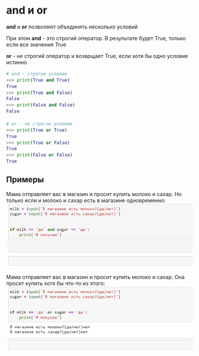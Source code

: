 # and и or

**and** и **or** позволяют объединять несколько условий

При этом  **and** -  это строгий оператор. В результате будет True, только если все значения True

**or** - не строгий оператор и возврщает True, если хотя бы одно условие истинно
```py
# and - строгое условие
>>> print(True and True)
True
>>> print(True and False)
False
>>> print(False and False)
False

# or - не строгое условие
>>> print(True or True)
True
>>> print(True or False)
True
>>> print(False or False)
True
```

## Примеры


Мама отправляет вас в магазин и просит купить молоко и сахар. 
Но только если и молоко и сахар есть в магазине одновременно:
![alt text](images/6.gif)

Мама отправляет вас в магазин и просит купить молоко и сахар. 
Она просит купить хотя бы что-то из этого:
![](images/7.gif)